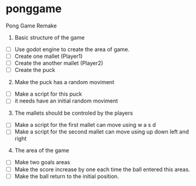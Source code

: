 # ponggame
Pong Game Remake

1) Basic structure of the game

- [ ] Use godot engine to create the area of game.
- [ ] Create one mallet (Player1)
- [ ] Create the another mallet (Player2)
- [ ] Create the puck

2) Make the puck has a random moviment

- [ ] Make a script for this puck
- [ ] it needs have an initial random moviment

3) The mallets should be controled by the players

- [ ] Make a script for the first mallet can move using w a s d
- [ ] Make a script for the second mallet can move using up down left and right

4) The area of the game

- [ ] Make two goals areas
- [ ] Make the score increase by one each time the ball entered this areas.
- [ ] Make the ball return to the initial position.
